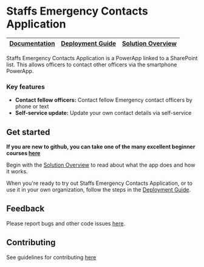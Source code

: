 # Staffs Emergency Contacts Application

| [Documentation](https://github.com/LRG-Champions/template/wiki) | [Deployment Guide](https://github.com/LRG-Champions/StaffsEmergencyContacts/wiki/Deployment-Guide) | [Solution Overview](https://github.com/LRG-ChampionsStaffsEmergencyContacts/wiki/Solution-Overview) |
| ---- | ---- | ---- |

Staffs Emergency Contacts Application is a PowerApp linked to a SharePoint list.  This allows officers to contact other officers via the smartphone PowerApp.

### Key features
* **Contact fellow officers:** Contact fellow Emergency contact officers by phone or text
* **Self-service update:** Update your own contact details via self-service

## Get started

**If you are new to github, you can take one of the many excellent beginner courses [here](https://lab.github.com/)**

Begin with the [Solution Overview](https://github.com/LRG-Champions/template/wiki/Solution-Overview) to read about what the app does and how it works.

When you're ready to try out Staffs Emergency Contacts Application, or to use it in your own organization, follow the steps in the [Deployment Guide](https://github.com/LRG-Champions/template/wiki/Deployment-Guide).

## Feedback

Please report bugs and other code issues [here](https://github.com/LRG-Champions/StaffsEmergencyContacts/issues).


## Contributing

See guidelines for contributing [here](https://github.com/LRG-Champions/template/blob/main/CONTRIBUTING.md)
